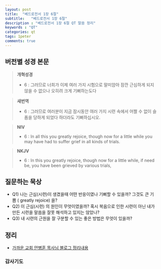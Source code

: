 ```yaml
---
layout: post
title:  "베드로전서 1장 6절"
subtitle:   "베드로전서 1장 6절"
description : "베드로전서 1장 6절 QT 말씀 정리"
keywords : "QT"
categories: qt
tags: 1peter
comments: true
---
```


## 버전별 성경 본문

> **개혁성경**
>* 6 : 그러므로 너희가 이제 여러 가지 시험으로 말미암아 잠깐 근심하게 되지 않을 수 없으나 오히려 크게 기뻐하는도다

> **새번역**
>* 6 : 그러므로 여러분이 지금 잠시동안 여러 가지 시련 속에서 어쩔 수 없이 슬픔을 당하게 되었다 하더라도 기뻐하십시오.

> **NIV**
>* 6 : In all this you greatly rejoice, though now for a little while you may have had to suffer grief in all kinds of trials. 

> **NKJV**
>* 6 : In this you greatly rejoice, though now for a little while, if need be, you have been grieved by various trials,

## 질문하는 묵상

* Q1) 나는 근심(시련)이 생겼을때 어떤 반응이였나 기뻐할 수 있을까? 그것도 큰 기쁨 ( greatly rejoice) 을?
* Q2) 이 근심(시련) 의 원인이 무엇이였을까? 혹시 복음으로 인한 시련이 아닌 내가 만든 시련을 말씀을 잘못 해석하고 있지는 않았나?
* Q3) 내 시련의 근원을 잘 구분할 수 있는 좋은 방법은 무엇이 있을까?

## 정리
* [가까운 교회 안병훈 목사님 블로그 정리내용]()

### 감사기도
